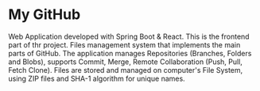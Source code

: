 # My GitHub

Web Application developed with Spring Boot & React.
This is the frontend part of thr project.
Files management system that implements the main parts of GitHub.
The application manages Repositories (Branches, Folders and Blobs), supports Commit, Merge, Remote Collaboration (Push, Pull, Fetch Clone).
Files are stored and managed on computer's File System, using ZIP files and SHA-1 algorithm for unique names.